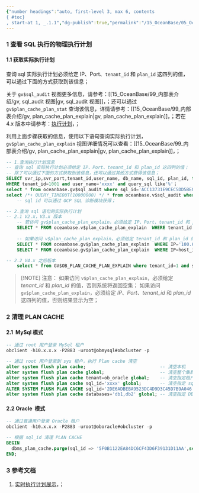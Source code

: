 ```yaml
---
{"number headings":"auto, first-level 3, max 6, contents
{ #toc}
, start-at 1, _.1.1","dg-publish":true,"permalink":"/15_OceanBase/05_OceanBase 性能调优/查看 SQL 执行的物理执行计划/","dgPassFrontmatter":true}
---
```



### 1 查看 SQL 执行的物理执行计划

#### 1.1 获取实际执行计划
查询 sql 实际执行计划必须给定 IP、Port、`tenant_id` 和 `plan_id` 这四列的值，可以通过下面的方式获取到该信息；

关于 `gv$sql_audit` 视图更多信息，请参考：[[15_OceanBase/99_内部表介绍/gv, sql_audit 视图\|gv, sql_audit 视图]]，；还可以通过 `gv$plan_cache_plan_stat` 查询该信息，详情请参考：[[15_OceanBase/99_内部表介绍/gv, plan_cache_plan_explain\|gv, plan_cache_plan_explain]]，；若在 4.x 版本中请参考：[执行计划](https://www.oceanbase.com/docs/common-oceanbase-database-1000000000033850)，；

利用上面步骤获取的信息，使用以下语句查询实际执行计划，`gv$plan_cache_plan_explain` 视图详细情况可以查看：[[15_OceanBase/99_内部表介绍/gv, plan_cache_plan_explain\|gv, plan_cache_plan_explain]]，；

```sql
-- 1.查询执行计划信息
-- 查询 sql 实际执行计划必须给定 IP、Port、tenant_id 和 plan_id 这四列的值；
-- 除了可以通过下面的方式获取到该信息，还可以通过其他方式获得该信息； 
SELECT svr_ip,svr_port,tenant_id,user_name, db_name, sql_id, plan_id, type, elapsed_time, execute_time, query_sql FROM oceanbase.gv$sql_audit 
WHERE tenant_id=1001 and user_name='xxxx' and query_sql like'%'； 
select * from oceanbase.gv$sql_audit where sql_id='ACC13731E9CEC5DD5BE06DE726E9DE6D' limit 5; 
select /*+ QUERY_TIMEOUT(10000000) */ * from oceanbase.v$sql_audit where SQL_ID='EEE062DD3082DFDB90B4F454F95081B8' limit 5\G
	-- sql id 可以通过 OCP SQL 诊断模块获得；

-- 2.查询 sql 语句的实际执行计划
-- 2.1 V2.x，V3.x 版本
	-- 若访问 gv$plan_cache_plan_explain，必须给定 IP、Port、tenant_id 和 plan_id 这四列的值；  
	SELECT * FROM oceanbase.v$plan_cache_plan_explain  WHERE tenant_id = 1008 AND plan_id = 12568;  
	  
	-- 如果访问 v$plan_cache_plan_explain，必须给定 tenant_id 和 plan_id 的值，否则系统将返回空集；  
	SELECT * FROM oceanbase.gv$plan_cache_plan_explain  WHERE IP='100.64.174.102' and Port=2882 and tenant_id = 1008 AND plan_id = 12568;  
	SELECT * FROM oceanbase.gv$plan_cache_plan_explain  WHERE IP=host_ip() AND PORT = rpc_port() and tenant_id = 1008 AND plan_id = 12568;

-- 2.2 V4.x 之后版本
	select * from GV$OB_PLAN_CACHE_PLAN_EXPLAIN where tenant_id=1 and svr_ip='xx.xx.xx.xx' and svr_port=2882 and plan_id=349;
```

> [!NOTE] 注意：
> 如果访问 `v$plan_cache_plan_explain`，必须给定 *tenant_id* 和 *plan_id* 的值，否则系统将返回空集；
> 如果访问 `gv$plan_cache_plan_explain`，必须给定 *IP*、*Port*、*tenant_id* 和 *plan_id* 这四列的值，否则结果显示为空；


### 2 清理 PLAN CACHE 
#### 2.1  MySql 模式
```sql
-- 通过 root 用户登录 MySql 租户
obclient -h10.x.x.x -P2883 -uroot@obmysql#obcluster -p

-- 通过 root 用户登录到 sys 租户，执行 Plan cache 清空
alter system flush plan cache;                            -- 清空本机
alter system flush plan cache global;                     -- 清空整个集群
alter system flush plan cache tenant=ob_oracle global;    -- 清空指定租户
alter system flush plan cache sql_id='xxxx' global;       -- 清空指定 sqlid 
ALTER SYSTEM FLUSH PLAN CACHE sql_id='2DE6ADBEBA9523DC4D9D3C45D7B9A046' GLOBAL;  -- 根据 sql_id 清理 PLAN CACHE
alter system flush plan cache databases='db1,db2' global; -- 清空指定 DB
```


#### 2.2 Oracle  模式
```sql
-- 通过普通用户登录 Oracle 租户
obclient -h10.x.x.x -P2883 -uroot@oboracle#obcluster -p

-- 根据 sql_id 清理 PLAN CACHE
BEGIN
  dbms_plan_cache.purge(sql_id => '5F0B1122EA84DC6CF43D6F39131D11AA',schema => 'ALVIN',global => true);
END;
```


### 3 参考文档
1. [实时执行计划展示](https://www.oceanbase.com/docs/enterprise-oceanbase-database-cn-10000000000357003)，；



